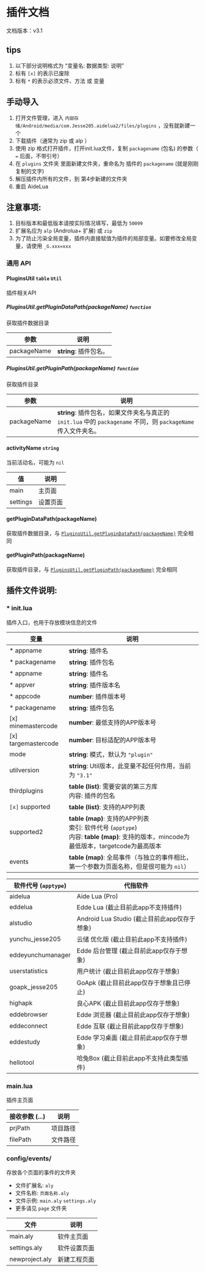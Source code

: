 # 插件文档
文档版本：v3.1
## tips
1. 以下部分说明格式为 “变量名: 数据类型: 说明”
2. 标有 `[x]` 的表示已废除
3. 标有 `*` 的表示必须文件、方法 或 变量

## 手动导入
1. 打开文件管理，进入 `内部存储/Android/media/com.Jesse205.aidelua2/files/plugins` ，没有就新建一个
2. 下载插件（通常为 zip 或 alp ）
3. 使用 zip 格式打开插件，打开init.lua文件，复制 `packagename` (包名) 的参数（ `=` 后面，不带引号）
4. 在 `plugins` 文件夹 里面新建文件夹，重命名为 插件的 `packagename` (就是刚刚复制的文字)
5. 解压插件内所有的文件，到 第4步新建的文件夹
6. 重启 AideLua

## 注意事项: 
1. 目标版本和最低版本请按实际情况填写，最低为 `50099`
2. 扩展名应为 `alp` (Androlua+ 扩展) 或 `zip`
3. 为了防止污染全局变量，插件内直接赋值为插件的局部变量。如要修改全局变量，请使用 `_G.xxx=xxx`

### 通用 API
#### PluginsUtil `table` `Util`
插件相关API

##### PluginsUtil.getPluginDataPath(packageName) `function`
获取插件数据目录

| 参数 | 说明 |
| ---- | --- |
| packageName | __string__: 插件包名。 |

##### PluginsUtil.getPluginPath(packageName) `function`
获取插件目录

| 参数 | 说明 |
| ---- | --- |
| packageName | __string__: 插件包名，如果文件夹名与真正的 `init.lua` 中的 `packagename` 不同，则 `packageName` 传入文件夹名。 |

#### activityName `string`
当前活动名，可能为 `nil`

| 值 | 说明 |
| ---- | --- |
| main | 主页面 |
| settings | 设置页面 |

#### getPluginDataPath(packageName)
获取插件数据目录，与 [`PluginsUtil.getPluginDataPath(packageName)`](#pluginsutil-getplugindatapath-packagename-function) 完全相同

#### getPluginPath(packageName)
获取插件目录，与 [`PluginsUtil.getPluginPath(packageName)`](#pluginsutil-getpluginpath-packagename-function) 完全相同


## 插件文件说明: 
### \* init.lua
插件入口，也用于存放模块信息的文件

| 变量 | 说明 |
| ---- | --- |
| \* appname | __string__: 插件名 |
| \* packagename | __string__: 插件包名 |
| \* appname | __string__: 插件名 |
| \* appver | __string__: 插件版本名 |
| \* appcode | __number__: 插件版本号 |
| \* packagename | __string__: 插件包名 |
| \[x\] minemastercode | __number__: 最低支持的APP版本号 |
| \[x\] targemastercode | __number__: 目标适配的APP版本号 |
| mode | __string__: 模式，默认为 `"plugin"` |
| utilversion | __string__: Util版本，此变量不起任何作用，当前为 `"3.1"` |
| thirdplugins | __table (list)__: 需要安装的第三方库 <br > 内容: 插件的包名 |
| `[x]` supported | __table (list)__: 支持的APP列表 |
| supported2 | __table (map)__: 支持的APP列表 <br > 索引: 软件代号 (`apptype`) <br > 内容: __table (map)__: 支持的版本，mincode为最低版本，targetcode为最高版本|
| events | __table (map)__: 全局事件（与独立的事件相比，第一个参数为页面名称，但是很可能为 `nil`）

| 软件代号 (`apptype`) | 代指软件 |
| ---- | --- |
| aidelua | Aide Lua (Pro) |
| eddelua | Edde Lua (截止目前此app不支持插件) |
| alstudio | Android Lua Studio (截止目前此app仅存于想象) |
| yunchu_jesse205 | 云储 优化版 (截止目前此app不支持插件) |
| eddeyunchumanager | Edde 后台管理 (截止目前此app仅存于想象) |
| userstatistics | 用户统计 (截止目前此app仅存于想象) |
| goapk_jesse205 | GoApk (截止目前此app仅存于想象且已停止) |
| highapk | 良心APK (截止目前此app仅存于想象) |
| eddebrowser | Edde 浏览器 (截止目前此app仅存于想象) |
| eddeconnect | Edde 互联 (截止目前此app仅存于想象) |
| eddestudy | Edde 学习桌面 (截止目前此app仅存于想象) 
| hellotool | 哈兔Box (截止目前此app不支持此类型插件) |

### main.lua
插件主页面

| 接收参数 (...) | 说明 |
| ---- | --- |
| prjPath | 项目路径 |
| filePath | 文件路径 |

### config/events/
存放各个页面的事件的文件夹

* 文件扩展名: `aly`
* 文件名称: `页面名称.aly`
* 文件示例: `main.aly` `settings.aly`
* 更多请见 `page` 文件夹

| 文件 | 说明 |
| ---- | --- |
| main.aly | 软件主页面 |
| settings.aly | 软件设置页面 |
| newproject.aly | 新建工程页面 |

